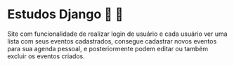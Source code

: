 # Estudos Django :calendar: :date:
Site com funcionalidade de realizar login de usuário e cada usuário ver uma lista com seus eventos cadastrados, consegue cadastrar novos eventos para sua agenda pessoal, e posteriormente podem editar ou também excluir os eventos criados.
